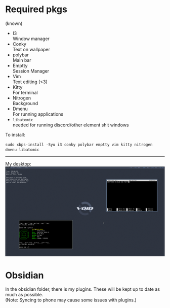 # Required pkgs 
(known)

- I3  
	Window manager
- Conky  
	Text on wallpaper
- polybar  
	Main bar
- Emptty  
	Session Manager
- Vim  
	Text editing (<3)
- Kitty  
	For terminal
- Nitrogen  
	Background
- Dmenu  
	For running applications
- `libatomic`  
	needed for running discord/other element shit windows

To install:
```
sudo xbps-install -Syu i3 conky polybar emptty vim kitty nitrogen dmenu libatomic
```
---
My desktop:
![Example](https://github.com/66noa24/my-dotfiles/blob/main/OTHER/Pictures/screenshots/newbar.png)

# Obsidian
In the obsidian folder, there is my plugins. These will be kept up to date as much as possible.  
(Note: Syncing to phone may cause some issues with plugins.)
